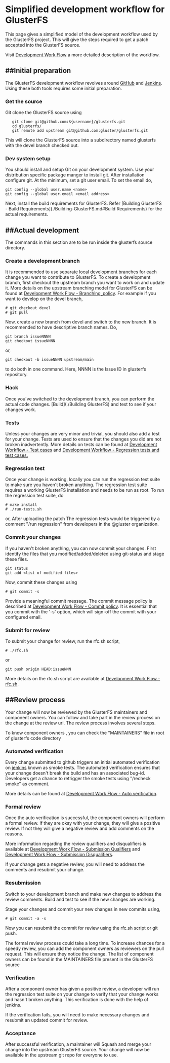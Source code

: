 Simplified development workflow for GlusterFS
=============================================

This page gives a simplified model of the development workflow used by
the GlusterFS project. This will give the steps required to get a patch
accepted into the GlusterFS source.

Visit [Development Work Flow](./Development-Workflow.md) a more
detailed description of the workflow.

##Initial preparation
---------------------

The GlusterFS development workflow revolves around
[GitHub](http://github.com/gluster/glusterfs/) and
[Jenkins](http://build.gluster.org).
Using these both tools requires some initial preparation.

### Get the source
Git clone the GlusterFS source using

```console
   git clone git@github.com:${username}/glusterfs.git
   cd glusterfs/
   git remote add upstream git@github.com:gluster/glusterfs.git
```
This will clone the GlusterFS source into a subdirectory named glusterfs
with the devel branch checked out.

### Dev system setup

You should install and setup Git on your development system. Use your
distribution specific package manger to install git. After installation
configure git. At the minimum, set a git user email. To set the email
do,

```console
git config --global user.name <name>
git config --global user.email <email address>
```

Next, install the build requirements for GlusterFS. Refer
[Building GlusterFS - Build Requirements](./Building-GlusterFS.md#Build Requirements)
for the actual requirements.

##Actual development
--------------------

The commands in this section are to be run inside the glusterfs source
directory.

### Create a development branch

It is recommended to use separate local development branches for each
change you want to contribute to GlusterFS. To create a development
branch, first checkout the upstream branch you want to work on and
update it. More details on the upstream branching model for GlusterFS
can be found at [Development Work Flow - Branching\_policy](./Development-Workflow.md#branching-policy).
For example if you want to develop on the devel branch,

```console
# git checkout devel
# git pull
```

Now, create a new branch from devel and switch to the new branch. It is
recommended to have descriptive branch names. Do,

```console
git branch issueNNNN
git checkout issueNNNN
```
or,
```console
git checkout -b issueNNNN upstream/main
```

to do both in one command. Here, NNNN is the Issue ID in glusterfs repository.

### Hack

Once you've switched to the development branch, you can perform the
actual code changes. [Build](./Building GlusterFS) and test to
see if your changes work.

### Tests

Unless your changes are very minor and trivial, you should also add a
test for your change. Tests are used to ensure that the changes you did
are not broken inadvertently. More details on tests can be found at
[Development Workflow - Test cases](./Development-Workflow.md#test-cases)
and
[Development Workflow - Regression tests and test cases.](./Development-Workflow.md#regression-tests-and-test-cases)

### Regression test

Once your change is working, locally you can run the regression test suite
to make sure you haven't broken anything. The regression test suite requires a
working GlusterFS installation and needs to be run as root. To run the
regression test suite, do

```console
# make install
# ./run-tests.sh
```

or, After uploading the patch The regression tests would be triggered
by a comment "/run regression" from developers in the @gluster organization.

### Commit your changes

If you haven't broken anything, you can now commit your changes. First
identify the files that you modified/added/deleted using git-status and
stage these files.

```console
git status
git add <list of modified files>
```

Now, commit these changes using

```console
# git commit -s
```

Provide a meaningful commit message. The commit message policy is
described at [Development Work Flow - Commit policy](./Development-Workflow.md#commit-policy).
It is essential that you commit with the '-s' option, which will
sign-off the commit with your configured email.

### Submit for review

To submit your change for review, run the rfc.sh script,

```console
# ./rfc.sh
```
or
```console
git push origin HEAD:issueNNN
```

More details on the rfc.sh script are available at
[Development Work Flow - rfc.sh](./Development-Workflow.md#rfc.sh).

##Review process
----------------

Your change will now be reviewed by the GlusterFS maintainers and
component owners. You can follow and take part in the review process
on the change at the review url. The review process involves several steps.

To know component owners , you can check the "MAINTAINERS" file in root
of glusterfs code directory

### Automated verification

Every change submitted to github triggers an initial automated
verification on [jenkins](http://build.gluster.org) known as smoke tests.
The automated verification ensures that your change doesn't break the build
and has an associated bug-id. Developers get a chance to retrigger the smoke tests using "/recheck smoke" as comment.

More details can be found at [Development Work Flow - Auto verification](./Development-Workflow.md#auto-verification).

### Formal review

Once the auto verification is successful, the component owners will
perform a formal review. If they are okay with your change, they will
give a positive review. If not they will give a negative review and add
comments on the reasons.

More information regarding the review qualifiers and disqualifiers is
available at [Development Work Flow - Submission Qualifiers](./Development-Workflow.md#submission-qualifiers)
and
[Development Work Flow - Submission Disqualifiers](./Development-Workflow.md#submission-disqualifiers).

If your change gets a negative review, you will need to address the
comments and resubmit your change.

### Resubmission

Switch to your development branch and make new changes to address the
review comments. Build and test to see if the new changes are working.

Stage your changes and commit your new changes in new commits using,

```console
# git commit -a -s
```
Now you can resubmit the commit for review using the rfc.sh script or git push.

The formal review process could take a long time. To increase chances
for a speedy review, you can add the component owners as reviewers on
the pull request. This will ensure they notice the change. The
list of component owners can be found in the MAINTAINERS file present in
the GlusterFS source

### Verification

After a component owner has given a positive review, a developer will
run the regression test suite on your change to verify that your change
works and hasn't broken anything. This verification is done with the
help of jenkins.

If the verification fails, you will need to make necessary changes and
resubmit an updated commit for review.

### Acceptance

After successful verification, a maintainer will Squash and merge
your change into the upstream GlusterFS source. Your change
will now be available in the upstream git repo for everyone to use.
